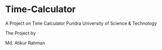 # Time-Calculator
A Project on Time Calculator
Pundra University of Science & Technology

The Project by

Md. Atikur Rahman
